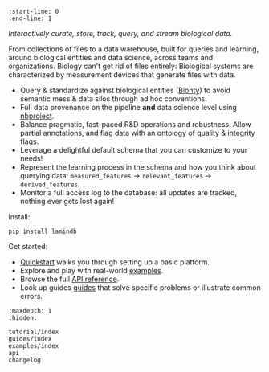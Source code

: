 ```{include} ../README.md
:start-line: 0
:end-line: 1
```

_Interactively curate, store, track, query, and stream biological data._

From collections of files to a data warehouse, built for queries and learning, around biological entities and data science, across teams and organizations.
Biology can't get rid of files entirely: Biological systems are characterized by measurement devices that generate files with data.

- Query & standardize against biological entities ([Bionty](https://lamin.ai/bionty)) to avoid semantic mess & data silos through ad hoc conventions.
- Full data provenance on the pipeline **and** data science level using [nbproject](https://lamin.ai/nbproject).
- Balance pragmatic, fast-paced R&D operations and robustness. Allow partial annotations, and flag data with an ontology of quality & integrity flags.
- Leverage a delightful default schema that you can customize to your needs!
- Represent the learning process in the schema and how you think about querying data: `measured_features` -> `relevant_features` -> `derived_features`.
- Monitor a full access log to the database: all updates are tracked, nothing ever gets lost again!

Install:

```
pip install lamindb
```

Get started:

- [Quickstart](tutorial/quickstart) walks you through setting up a basic platform.
- Explore and play with real-world [examples](examples/index).
- Browse the full [API reference](api).
- Look up guides [guides](guides/index) that solve specific problems or illustrate common errors.

```{toctree}
:maxdepth: 1
:hidden:

tutorial/index
guides/index
examples/index
api
changelog
```
